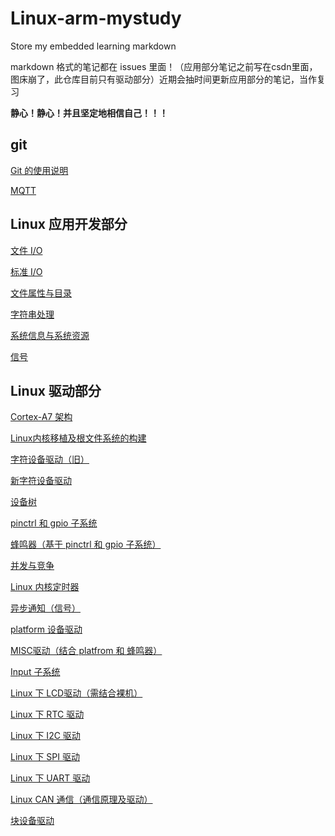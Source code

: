 # Linux-arm-mystudy
Store my embedded learning markdown

markdown 格式的笔记都在 issues 里面！（应用部分笔记之前写在csdn里面，图床崩了，此仓库目前只有驱动部分）近期会抽时间更新应用部分的笔记，当作复习

**静心！静心！并且坚定地相信自己！！！**

## git

[Git 的使用说明](https://github.com/LQF376/Linux-arm-mystudy/issues/29#issue-1773257271)

[MQTT](markdown_doc/MQTT.md)

## Linux 应用开发部分

[文件 I/O](https://github.com/LQF376/Linux-arm-mystudy/issues/31#issue-1785160730)

[标准 I/O](https://github.com/LQF376/Linux-arm-mystudy/issues/32#issue-1786097801)

[文件属性与目录](https://github.com/LQF376/Linux-arm-mystudy/issues/33#issue-1787100414)

[字符串处理](https://github.com/LQF376/Linux-arm-mystudy/issues/34#issue-1787194962)

[系统信息与系统资源](https://github.com/LQF376/Linux-arm-mystudy/issues/35#issue-1787469707)

[信号](https://github.com/LQF376/Linux-arm-mystudy/issues/36#issue-1787527913)


## Linux 驱动部分

[Cortex-A7 架构](https://github.com/LQF376/Linux-arm-mystudy/issues/19#issue-1745835781)

[Linux内核移植及根文件系统的构建](https://github.com/LQF376/Linux-arm-mystudy/issues/2#issue-1725272226)

[字符设备驱动（旧）](https://github.com/LQF376/Linux-arm-mystudy/issues/15#issue-1743746305)

[新字符设备驱动](https://github.com/LQF376/Linux-arm-mystudy/issues/16#issue-1743809110)

[设备树](https://github.com/LQF376/Linux-arm-mystudy/issues/17#issue-1743944581)

[pinctrl 和 gpio 子系统](https://github.com/LQF376/Linux-arm-mystudy/issues/3#issue-1725509658)

[蜂鸣器（基于 pinctrl 和 gpio 子系统）](https://github.com/LQF376/Linux-arm-mystudy/issues/4#issue-1725572245)

[并发与竞争](https://github.com/LQF376/Linux-arm-mystudy/issues/30#issue-1782541538)

[Linux 内核定时器](https://github.com/LQF376/Linux-arm-mystudy/issues/7#issue-1726894617)

[异步通知（信号）](https://github.com/LQF376/Linux-arm-mystudy/issues/38#issue-1791336586)

[platform 设备驱动 ](https://github.com/LQF376/Linux-arm-mystudy/issues/39#issue-1791360577)

[MISC驱动（结合 platfrom 和 蜂鸣器）](https://github.com/LQF376/Linux-arm-mystudy/issues/5#issue-1725718852)

[Input 子系统](https://github.com/LQF376/Linux-arm-mystudy/issues/6#issue-1726845940)

[Linux 下 LCD驱动（需结合裸机）](https://github.com/LQF376/Linux-arm-mystudy/issues/40#issue-1793721658)

[Linux 下 RTC 驱动](https://github.com/LQF376/Linux-arm-mystudy/issues/41#issue-1795289400)

[Linux 下 I2C 驱动](https://github.com/LQF376/Linux-arm-mystudy/issues/42#issue-1795869550)

[Linux 下 SPI 驱动](https://github.com/LQF376/Linux-arm-mystudy/issues/43#issue-1796207691)

[Linux 下 UART 驱动](https://github.com/LQF376/Linux-arm-mystudy/issues/44#issue-1796328647)

[Linux CAN 通信（通信原理及驱动）](https://github.com/LQF376/Linux-arm-mystudy/issues/45#issue-1798234100)

[块设备驱动](https://github.com/LQF376/Linux-arm-mystudy/issues/13#issue-1738324352)

